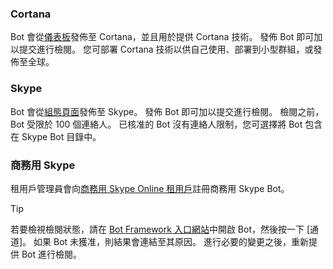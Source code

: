 ### <a name="cortana"></a>Cortana
Bot 會從[儀表板](https://aka.ms/cortana-publish)發佈至 Cortana，並且用於提供 Cortana 技術。 發佈 Bot 即可加以提交進行檢閱。 您可部署 Cortana 技術以供自己使用、部署到小型群組，或發佈至全球。

### <a name="skype"></a>Skype
Bot 會從[組態頁面](~/bot-service-channel-connect-skype.md)發佈至 Skype。 發佈 Bot 即可加以提交進行檢閱。 檢閱之前，Bot 受限於 100 個連絡人。 已核准的 Bot 沒有連絡人限制，您可選擇將 Bot 包含在 Skype Bot 目錄中。

### <a name="skype-for-business"></a>商務用 Skype
租用戶管理員會向[商務用 Skype Online 租用戶](https://msdn.microsoft.com/en-us/skype/Skype-For-Business-Bot-Framework/docs/overview)註冊商務用 Skype Bot。

> [!TIP]
> 若要檢視檢閱狀態，請在 [Bot Framework 入口網站](https://dev.botframework.com/)中開啟 Bot，然後按一下 [通道]。
> 如果 Bot 未獲准，則結果會連結至其原因。 進行必要的變更之後，重新提供 Bot 進行檢閱。
